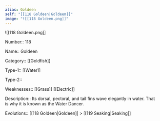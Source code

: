 ```yaml
---
alias: Goldeen
self: "[[118 Goldeen|Goldeen]]"
image: "![[118 Goldeen.png]]"
---
```


![[118 Goldeen.png]]


Number:: 118

Name:: Goldeen

Category:: [[Goldfish]]

Type-1:: [[Water]]

Type-2:: 

Weaknesses:: [[Grass]] [[Electric]]

Description:: Its dorsal, pectoral, and tail fins wave elegantly in water. That is why it is known as the Water Dancer.

Evolutions:: [[118 Goldeen|Goldeen]] > [[119 Seaking|Seaking]]